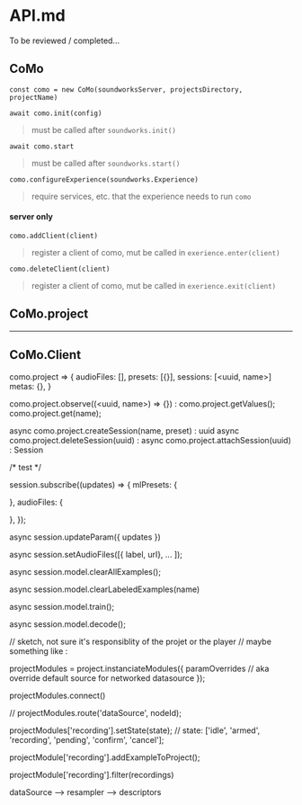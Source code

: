 # API.md

To be reviewed / completed...

## CoMo

`const como = new CoMo(soundworksServer, projectsDirectory, projectName)`

`await como.init(config)`
> must be called after `soundworks.init()`

`await como.start`
> must be called after `soundworks.start()`

`como.configureExperience(soundworks.Experience)`
> require services, etc. that the experience needs to run `como`

#### server only

`como.addClient(client)`
> register a client of como, mut be called in `exerience.enter(client)`

`como.deleteClient(client)`
> register a client of como, mut be called in `exerience.exit(client)`

## CoMo.project







------------------------------------------
## CoMo.Client

como.project =>  { 
  audioFiles: [],
  presets: [{}],
  sessions: [<uuid, name>]
  metas: {},
}

como.project.observe((<uuid, name>) => {}) :
como.project.getValues();
como.project.get(name);

async como.project.createSession(name, preset) : uuid
async como.project.deleteSession(uuid) : 
async como.project.attachSession(uuid) : Session


/* test */

session<Session>.subscribe((updates) => {
  mlPresets: {

  },
  audioFiles: {

  },
});

async session<Session>.updateParam({ updates })

async session<Session>.setAudioFiles([{ label, url}, ... ]);

async session<Session>.model.clearAllExamples();

async session<Session>.model.clearLabeledExamples(name)

async session<Session>.model.train();

async session<Session>.model.decode();


// sketch, not sure it's responsiblity of the projet or the player
// maybe something like :

projectModules = project<Session>.instanciateModules({
  paramOverrides // aka override default source for networked datasource
});

projectModules.connect()

// projectModules.route('dataSource', nodeId);


projectModules['recording'].setState(state); 
// state: ['idle', 'armed', 'recording', 'pending', 'confirm', 'cancel'];

projectModule['recording'].addExampleToProject();

projectModule['recording'].filter(recordings)


dataSource --> resampler --> descriptors

